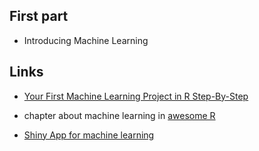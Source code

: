 First part
----------

-   Introducing Machine Learning

Links
-----

-   [Your First Machine Learning Project in R
    Step-By-Step](https://machinelearningmastery.com/machine-learning-in-r-step-by-step/)

-   chapter about machine learning in [awesome
    R](https://awesome-r.com/)

-   [Shiny App for machine
    learning](https://www.showmeshiny.com/machlearn/)
